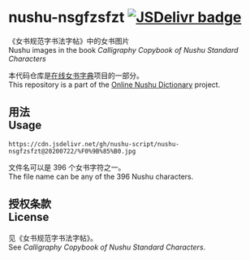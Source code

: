 # nushu-nsgfzsfzt [![JSDelivr badge](https://data.jsdelivr.com/v1/package/gh/nushu-script/nushu-nsgfzsfzt/badge)](https://www.jsdelivr.com/package/gh/nushu-script/nushu-nsgfzsfzt)

《女书规范字书法字帖》中的女书图片<br/>Nushu images in the book _Calligraphy Copybook of Nushu Standard Characters_

本代码仓库是[在线女书字典](https://nushuscript.org/)项目的一部分。<br/>This repository is a part of the [Online Nushu Dictionary](https://nushuscript.org/) project.

## 用法<br/>Usage

```
https://cdn.jsdelivr.net/gh/nushu-script/nushu-nsgfzsfzt@20200722/%F0%9B%85%B0.jpg
```

文件名可以是 396 个女书字符之一。<br/>The file name can be any of the 396 Nushu characters.

## 授权条款<br/>License

见《女书规范字书法字帖》。<br/>See _Calligraphy Copybook of Nushu Standard Characters_.
